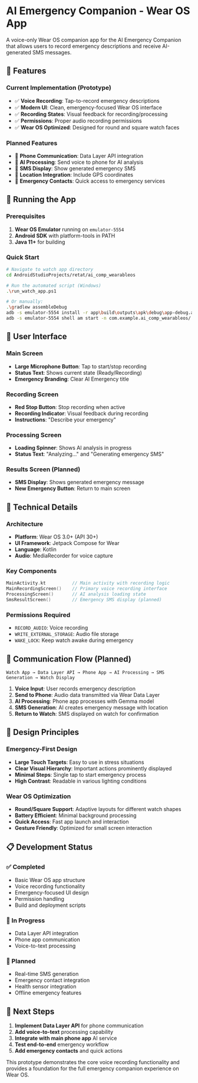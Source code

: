 # AI Emergency Companion - Wear OS App

A voice-only Wear OS companion app for the AI Emergency Companion that allows users to record emergency descriptions and receive AI-generated SMS messages.

## 🎯 Features

### Current Implementation (Prototype)
- ✅ **Voice Recording**: Tap-to-record emergency descriptions
- ✅ **Modern UI**: Clean, emergency-focused Wear OS interface
- ✅ **Recording States**: Visual feedback for recording/processing
- ✅ **Permissions**: Proper audio recording permissions
- ✅ **Wear OS Optimized**: Designed for round and square watch faces

### Planned Features
- 🔄 **Phone Communication**: Data Layer API integration
- 🔄 **AI Processing**: Send voice to phone for AI analysis
- 🔄 **SMS Display**: Show generated emergency SMS
- 🔄 **Location Integration**: Include GPS coordinates
- 🔄 **Emergency Contacts**: Quick access to emergency services

## 🚀 Running the App

### Prerequisites
1. **Wear OS Emulator** running on `emulator-5554`
2. **Android SDK** with platform-tools in PATH
3. **Java 11+** for building

### Quick Start
```bash
# Navigate to watch app directory
cd AndroidStudioProjects/retat/ai_comp_wearableos

# Run the automated script (Windows)
.\run_watch_app.ps1

# Or manually:
.\gradlew assembleDebug
adb -s emulator-5554 install -r app\build\outputs\apk\debug\app-debug.apk
adb -s emulator-5554 shell am start -n com.example.ai_comp_wearableos/.presentation.MainActivity
```

## 📱 User Interface

### Main Screen
- **Large Microphone Button**: Tap to start/stop recording
- **Status Text**: Shows current state (Ready/Recording)
- **Emergency Branding**: Clear AI Emergency title

### Recording Screen
- **Red Stop Button**: Stop recording when active
- **Recording Indicator**: Visual feedback during recording
- **Instructions**: "Describe your emergency"

### Processing Screen
- **Loading Spinner**: Shows AI analysis in progress
- **Status Text**: "Analyzing..." and "Generating emergency SMS"

### Results Screen (Planned)
- **SMS Display**: Shows generated emergency message
- **New Emergency Button**: Return to main screen

## 🔧 Technical Details

### Architecture
- **Platform**: Wear OS 3.0+ (API 30+)
- **UI Framework**: Jetpack Compose for Wear
- **Language**: Kotlin
- **Audio**: MediaRecorder for voice capture

### Key Components
```kotlin
MainActivity.kt          // Main activity with recording logic
MainRecordingScreen()    // Primary voice recording interface
ProcessingScreen()       // AI analysis loading state
SmsResultScreen()        // Emergency SMS display (planned)
```

### Permissions Required
- `RECORD_AUDIO`: Voice recording
- `WRITE_EXTERNAL_STORAGE`: Audio file storage
- `WAKE_LOCK`: Keep watch awake during emergency

## 🔄 Communication Flow (Planned)

```
Watch App → Data Layer API → Phone App → AI Processing → SMS Generation → Watch Display
```

1. **Voice Input**: User records emergency description
2. **Send to Phone**: Audio data transmitted via Wear Data Layer
3. **AI Processing**: Phone app processes with Gemma model
4. **SMS Generation**: AI creates emergency message with location
5. **Return to Watch**: SMS displayed on watch for confirmation

## 🎨 Design Principles

### Emergency-First Design
- **Large Touch Targets**: Easy to use in stress situations
- **Clear Visual Hierarchy**: Important actions prominently displayed
- **Minimal Steps**: Single tap to start emergency process
- **High Contrast**: Readable in various lighting conditions

### Wear OS Optimization
- **Round/Square Support**: Adaptive layouts for different watch shapes
- **Battery Efficient**: Minimal background processing
- **Quick Access**: Fast app launch and interaction
- **Gesture Friendly**: Optimized for small screen interaction

## 📋 Development Status

### ✅ Completed
- Basic Wear OS app structure
- Voice recording functionality
- Emergency-focused UI design
- Permission handling
- Build and deployment scripts

### 🔄 In Progress
- Data Layer API integration
- Phone app communication
- Voice-to-text processing

### 📅 Planned
- Real-time SMS generation
- Emergency contact integration
- Health sensor integration
- Offline emergency features

## 🚀 Next Steps

1. **Implement Data Layer API** for phone communication
2. **Add voice-to-text** processing capability
3. **Integrate with main phone app** AI service
4. **Test end-to-end** emergency workflow
5. **Add emergency contacts** and quick actions

This prototype demonstrates the core voice recording functionality and provides a foundation for the full emergency companion experience on Wear OS.
